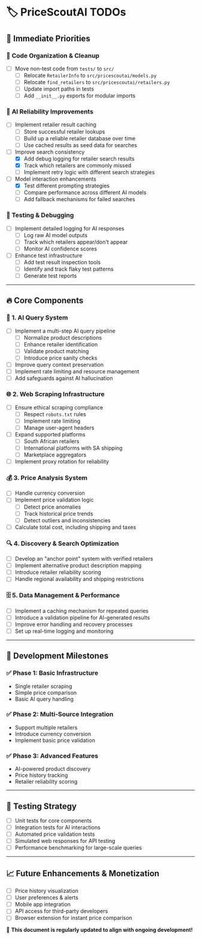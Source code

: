 # 🏷️ PriceScoutAI TODOs

## 🚀 Immediate Priorities

### 🔹 **Code Organization & Cleanup**
- [ ] Move non-test code from `tests/` to `src/`
  - [ ] Relocate `RetailerInfo` to `src/pricescoutai/models.py`
  - [ ] Relocate `find_retailers` to `src/pricescoutai/retailers.py`
  - [ ] Update import paths in tests
  - [ ] Add `__init__.py` exports for modular imports

### 🔹 **AI Reliability Improvements**
- [ ] Implement retailer result caching
  - [ ] Store successful retailer lookups
  - [ ] Build up a reliable retailer database over time
  - [ ] Use cached results as seed data for searches
- [ ] Improve search consistency
  - [x] Add debug logging for retailer search results
  - [x] Track which retailers are commonly missed
  - [ ] Implement retry logic with different search strategies
- [ ] Model interaction enhancements
  - [x] Test different prompting strategies
  - [ ] Compare performance across different AI models
  - [ ] Add fallback mechanisms for failed searches

### 🔹 **Testing & Debugging**
- [ ] Implement detailed logging for AI responses
  - [ ] Log raw AI model outputs
  - [ ] Track which retailers appear/don't appear
  - [ ] Monitor AI confidence scores
- [ ] Enhance test infrastructure
  - [ ] Add test result inspection tools
  - [ ] Identify and track flaky test patterns
  - [ ] Generate test reports

---

## 🔥 Core Components

### 🧠 **1. AI Query System**
- [ ] Implement a multi-step AI query pipeline
  - [ ] Normalize product descriptions
  - [ ] Enhance retailer identification
  - [ ] Validate product matching
  - [ ] Introduce price sanity checks
- [ ] Improve query context preservation
- [ ] Implement rate limiting and resource management
- [ ] Add safeguards against AI hallucination

### 🌐 **2. Web Scraping Infrastructure**
- [ ] Ensure ethical scraping compliance
  - [ ] Respect `robots.txt` rules
  - [ ] Implement rate limiting
  - [ ] Manage user-agent headers
- [ ] Expand supported platforms
  - [ ] South African retailers
  - [ ] International platforms with SA shipping
  - [ ] Marketplace aggregators
- [ ] Implement proxy rotation for reliability

### 💰 **3. Price Analysis System**
- [ ] Handle currency conversion
- [ ] Implement price validation logic
  - [ ] Detect price anomalies
  - [ ] Track historical price trends
  - [ ] Detect outliers and inconsistencies
- [ ] Calculate total cost, including shipping and taxes

### 🔍 **4. Discovery & Search Optimization**
- [ ] Develop an "anchor point" system with verified retailers
- [ ] Implement alternative product description mapping
- [ ] Introduce retailer reliability scoring
- [ ] Handle regional availability and shipping restrictions

### 🗄️ **5. Data Management & Performance**
- [ ] Implement a caching mechanism for repeated queries
- [ ] Introduce a validation pipeline for AI-generated results
- [ ] Improve error handling and recovery processes
- [ ] Set up real-time logging and monitoring

---

## 🎯 Development Milestones

### ✅ **Phase 1: Basic Infrastructure**
- Single retailer scraping
- Simple price comparison
- Basic AI query handling

### ✅ **Phase 2: Multi-Source Integration**
- Support multiple retailers
- Introduce currency conversion
- Implement basic price validation

### ✅ **Phase 3: Advanced Features**
- AI-powered product discovery
- Price history tracking
- Retailer reliability scoring

---

## 📌 Testing Strategy
- [ ] Unit tests for core components
- [ ] Integration tests for AI interactions
- [ ] Automated price validation tests
- [ ] Simulated web responses for API testing
- [ ] Performance benchmarking for large-scale queries

---

## 📈 Future Enhancements & Monetization
- [ ] Price history visualization
- [ ] User preferences & alerts
- [ ] Mobile app integration
- [ ] API access for third-party developers
- [ ] Browser extension for instant price comparison

🚀 **This document is regularly updated to align with ongoing development!**
